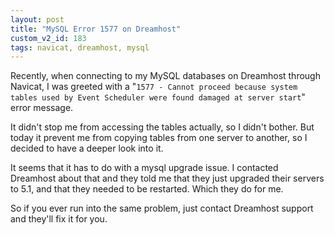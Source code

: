 ```yaml
---
layout: post
title: "MySQL Error 1577 on Dreamhost"
custom_v2_id: 183
tags: navicat, dreamhost, mysql
---
```


Recently, when connecting to my MySQL databases on Dreamhost through Navicat,
I was greeted with a "`1577 - Cannot proceed because system tables used by
Event Scheduler were found damaged at server start`" error message.

It didn't stop me from accessing the tables actually, so I didn't bother. But
today it prevent me from copying tables from one server to another, so I
decided to have a deeper look into it.

It seems that it has to do with a mysql upgrade issue. I contacted Dreamhost
about that and they told me that they just upgraded their servers to 5.1, and
that they needed to be restarted. Which they do for me.

So if you ever run into the same problem, just contact Dreamhost support and
they'll fix it for you.